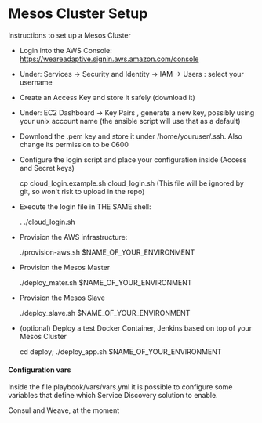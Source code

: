 Mesos Cluster Setup
============

Instructions to set up a Mesos Cluster

- Login into the AWS Console: https://weareadaptive.signin.aws.amazon.com/console

- Under: Services -> Security and Identity -> IAM -> Users : select your username

- Create an Access Key and store it safely (download it)

- Under: EC2 Dashboard -> Key Pairs , generate a new key, possibly using your unix account name (the ansible script will use that as a default)

- Download the .pem key and store it under /home/youruser/.ssh. Also change its permission to be 0600

- Configure the login script and place your configuration inside (Access and Secret keys)

  cp cloud_login.example.sh cloud_login.sh    (This file will be ignored by git, so won't risk to upload in the repo)
  
  
- Execute the login file in THE SAME shell:

  . ./cloud_login.sh

- Provision the AWS infrastructure:
 
  ./provision-aws.sh $NAME_OF_YOUR_ENVIRONMENT

- Provision the Mesos Master

  ./deploy_mater.sh $NAME_OF_YOUR_ENVIRONMENT

- Provision the Mesos Slave

  ./deploy_slave.sh $NAME_OF_YOUR_ENVIRONMENT

- (optional) Deploy a test Docker Container, Jenkins based on top of your Mesos Cluster

  cd deploy; ./deploy_app.sh $NAME_OF_YOUR_ENVIRONMENT


#### Configuration vars

Inside the file playbook/vars/vars.yml it is possible to configure some variables that define which Service Discovery solution to enable.

Consul and Weave, at the moment 
